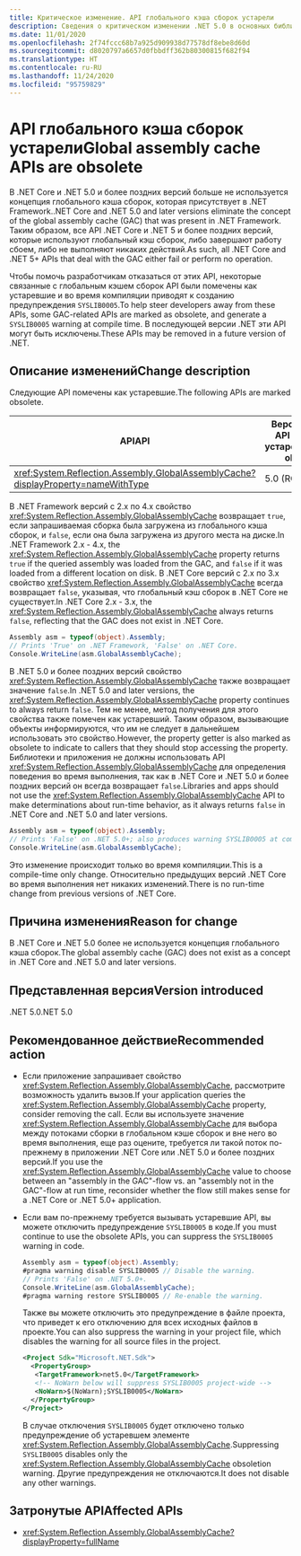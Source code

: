 ```yaml
---
title: Критическое изменение. API глобального кэша сборок устарели
description: Сведения о критическом изменении .NET 5.0 в основных библиотеках .NET, где API, которые используют глобальный кэш сборок, либо завершают работу сбоем, либо не выполняют никаких действий.
ms.date: 11/01/2020
ms.openlocfilehash: 2f74fccc68b7a925d909938d77578df8ebe8d60d
ms.sourcegitcommit: d8020797a6657d0fbbdff362b80300815f682f94
ms.translationtype: HT
ms.contentlocale: ru-RU
ms.lasthandoff: 11/24/2020
ms.locfileid: "95759829"
---
```

# <a name="global-assembly-cache-apis-are-obsolete"></a><span data-ttu-id="99bc8-103">API глобального кэша сборок устарели</span><span class="sxs-lookup"><span data-stu-id="99bc8-103">Global assembly cache APIs are obsolete</span></span>

<span data-ttu-id="99bc8-104">В .NET Core и .NET 5.0 и более поздних версий больше не используется концепция глобального кэша сборок, которая присутствует в .NET Framework.</span><span class="sxs-lookup"><span data-stu-id="99bc8-104">.NET Core and .NET 5.0 and later versions eliminate the concept of the global assembly cache (GAC) that was present in .NET Framework.</span></span> <span data-ttu-id="99bc8-105">Таким образом, все API .NET Core и .NET 5 и более поздних версий, которые используют глобальный кэш сборок, либо завершают работу сбоем, либо не выполняют никаких действий.</span><span class="sxs-lookup"><span data-stu-id="99bc8-105">As such, all .NET Core and .NET 5+ APIs that deal with the GAC either fail or perform no operation.</span></span>

<span data-ttu-id="99bc8-106">Чтобы помочь разработчикам отказаться от этих API, некоторые связанные с глобальным кэшем сборок API были помечены как устаревшие и во время компиляции приводят к созданию предупреждения `SYSLIB0005`.</span><span class="sxs-lookup"><span data-stu-id="99bc8-106">To help steer developers away from these APIs, some GAC-related APIs are marked as obsolete, and generate a `SYSLIB0005` warning at compile time.</span></span> <span data-ttu-id="99bc8-107">В последующей версии .NET эти API могут быть исключены.</span><span class="sxs-lookup"><span data-stu-id="99bc8-107">These APIs may be removed in a future version of .NET.</span></span>

## <a name="change-description"></a><span data-ttu-id="99bc8-108">Описание изменений</span><span class="sxs-lookup"><span data-stu-id="99bc8-108">Change description</span></span>

<span data-ttu-id="99bc8-109">Следующие API помечены как устаревшие.</span><span class="sxs-lookup"><span data-stu-id="99bc8-109">The following APIs are marked obsolete.</span></span>

| <span data-ttu-id="99bc8-110">API</span><span class="sxs-lookup"><span data-stu-id="99bc8-110">API</span></span> | <span data-ttu-id="99bc8-111">Версия, в которой API помечен как устаревший...</span><span class="sxs-lookup"><span data-stu-id="99bc8-111">Marked obsolete in...</span></span> |
| - | - |
| <xref:System.Reflection.Assembly.GlobalAssemblyCache?displayProperty=nameWithType> | <span data-ttu-id="99bc8-112">5.0 (RC1)</span><span class="sxs-lookup"><span data-stu-id="99bc8-112">5.0 RC1</span></span> |

<span data-ttu-id="99bc8-113">В .NET Framework версий с 2.x по 4.x свойство <xref:System.Reflection.Assembly.GlobalAssemblyCache> возвращает `true`, если запрашиваемая сборка была загружена из глобального кэша сборок, и `false`, если она была загружена из другого места на диске.</span><span class="sxs-lookup"><span data-stu-id="99bc8-113">In .NET Framework 2.x - 4.x, the <xref:System.Reflection.Assembly.GlobalAssemblyCache> property returns `true` if the queried assembly was loaded from the GAC, and `false` if it was loaded from a different location on disk.</span></span> <span data-ttu-id="99bc8-114">В .NET Core версий с 2.x по 3.x свойство <xref:System.Reflection.Assembly.GlobalAssemblyCache> всегда возвращает `false`, указывая, что глобальный кэш сборок в .NET Core не существует.</span><span class="sxs-lookup"><span data-stu-id="99bc8-114">In .NET Core 2.x - 3.x, the <xref:System.Reflection.Assembly.GlobalAssemblyCache> always returns `false`, reflecting that the GAC does not exist in .NET Core.</span></span>

```csharp
Assembly asm = typeof(object).Assembly;
// Prints 'True' on .NET Framework, 'False' on .NET Core.
Console.WriteLine(asm.GlobalAssemblyCache);
```

<span data-ttu-id="99bc8-115">В .NET 5.0 и более поздних версий свойство <xref:System.Reflection.Assembly.GlobalAssemblyCache> также возвращает значение `false`.</span><span class="sxs-lookup"><span data-stu-id="99bc8-115">In .NET 5.0 and later versions, the <xref:System.Reflection.Assembly.GlobalAssemblyCache> property continues to always return `false`.</span></span> <span data-ttu-id="99bc8-116">Тем не менее, метод получения для этого свойства также помечен как устаревший. Таким образом, вызывающие объекты информируются, что им не следует в дальнейшем использовать это свойство.</span><span class="sxs-lookup"><span data-stu-id="99bc8-116">However, the property getter is also marked as obsolete to indicate to callers that they should stop accessing the property.</span></span> <span data-ttu-id="99bc8-117">Библиотеки и приложения не должны использовать API <xref:System.Reflection.Assembly.GlobalAssemblyCache> для определения поведения во время выполнения, так как в .NET Core и .NET 5.0 и более поздних версий он всегда возвращает `false`.</span><span class="sxs-lookup"><span data-stu-id="99bc8-117">Libraries and apps should not use the <xref:System.Reflection.Assembly.GlobalAssemblyCache> API to make determinations about run-time behavior, as it always returns `false` in .NET Core and .NET 5.0 and later versions.</span></span>

```csharp
Assembly asm = typeof(object).Assembly;
// Prints 'False' on .NET 5.0+; also produces warning SYSLIB0005 at compile time.
Console.WriteLine(asm.GlobalAssemblyCache);
```

<span data-ttu-id="99bc8-118">Это изменение происходит только во время компиляции.</span><span class="sxs-lookup"><span data-stu-id="99bc8-118">This is a compile-time only change.</span></span> <span data-ttu-id="99bc8-119">Относительно предыдущих версий .NET Core во время выполнения нет никаких изменений.</span><span class="sxs-lookup"><span data-stu-id="99bc8-119">There is no run-time change from previous versions of .NET Core.</span></span>

## <a name="reason-for-change"></a><span data-ttu-id="99bc8-120">Причина изменения</span><span class="sxs-lookup"><span data-stu-id="99bc8-120">Reason for change</span></span>

<span data-ttu-id="99bc8-121">В .NET Core и .NET 5.0 более не используется концепция глобального кэша сборок.</span><span class="sxs-lookup"><span data-stu-id="99bc8-121">The global assembly cache (GAC) does not exist as a concept in .NET Core and .NET 5.0 and later versions.</span></span>

## <a name="version-introduced"></a><span data-ttu-id="99bc8-122">Представленная версия</span><span class="sxs-lookup"><span data-stu-id="99bc8-122">Version introduced</span></span>

<span data-ttu-id="99bc8-123">.NET 5.0</span><span class="sxs-lookup"><span data-stu-id="99bc8-123">.NET 5.0</span></span>

## <a name="recommended-action"></a><span data-ttu-id="99bc8-124">Рекомендованное действие</span><span class="sxs-lookup"><span data-stu-id="99bc8-124">Recommended action</span></span>

- <span data-ttu-id="99bc8-125">Если приложение запрашивает свойство <xref:System.Reflection.Assembly.GlobalAssemblyCache>, рассмотрите возможность удалить вызов.</span><span class="sxs-lookup"><span data-stu-id="99bc8-125">If your application queries the <xref:System.Reflection.Assembly.GlobalAssemblyCache> property, consider removing the call.</span></span> <span data-ttu-id="99bc8-126">Если вы используете значение <xref:System.Reflection.Assembly.GlobalAssemblyCache> для выбора между потоками сборки в глобальном кэше сборок и вне него во время выполнения, еще раз оцените, требуется ли такой поток по-прежнему в приложении .NET Core или .NET 5.0 и более поздних версий.</span><span class="sxs-lookup"><span data-stu-id="99bc8-126">If you use the <xref:System.Reflection.Assembly.GlobalAssemblyCache> value to choose between an "assembly in the GAC"-flow vs. an "assembly not in the GAC"-flow at run time, reconsider whether the flow still makes sense for a .NET Core or .NET 5.0+ application.</span></span>

- <span data-ttu-id="99bc8-127">Если вам по-прежнему требуется вызывать устаревшие API, вы можете отключить предупреждение `SYSLIB0005` в коде.</span><span class="sxs-lookup"><span data-stu-id="99bc8-127">If you must continue to use the obsolete APIs, you can suppress the `SYSLIB0005` warning in code.</span></span>

  ```csharp
  Assembly asm = typeof(object).Assembly;
  #pragma warning disable SYSLIB0005 // Disable the warning.
  // Prints 'False' on .NET 5.0+.
  Console.WriteLine(asm.GlobalAssemblyCache);
  #pragma warning restore SYSLIB0005 // Re-enable the warning.
  ```

  <span data-ttu-id="99bc8-128">Также вы можете отключить это предупреждение в файле проекта, что приведет к его отключению для всех исходных файлов в проекте.</span><span class="sxs-lookup"><span data-stu-id="99bc8-128">You can also suppress the warning in your project file, which disables the warning for all source files in the project.</span></span>

  ```xml
  <Project Sdk="Microsoft.NET.Sdk">
    <PropertyGroup>
     <TargetFramework>net5.0</TargetFramework>
     <!-- NoWarn below will suppress SYSLIB0005 project-wide -->
     <NoWarn>$(NoWarn);SYSLIB0005</NoWarn>
    </PropertyGroup>
  </Project>
  ```

  <span data-ttu-id="99bc8-129">В случае отключения `SYSLIB0005` будет отключено только предупреждение об устаревшем элементе <xref:System.Reflection.Assembly.GlobalAssemblyCache>.</span><span class="sxs-lookup"><span data-stu-id="99bc8-129">Suppressing `SYSLIB0005` disables only the <xref:System.Reflection.Assembly.GlobalAssemblyCache> obsoletion warning.</span></span> <span data-ttu-id="99bc8-130">Другие предупреждения не отключаются.</span><span class="sxs-lookup"><span data-stu-id="99bc8-130">It does not disable any other warnings.</span></span>

## <a name="affected-apis"></a><span data-ttu-id="99bc8-131">Затронутые API</span><span class="sxs-lookup"><span data-stu-id="99bc8-131">Affected APIs</span></span>

- <xref:System.Reflection.Assembly.GlobalAssemblyCache?displayProperty=fullName>

<!--

### Category

Core .NET libraries

### Affected APIs

- `P:System.Reflection.Assembly.GlobalAssemblyCache`

-->
